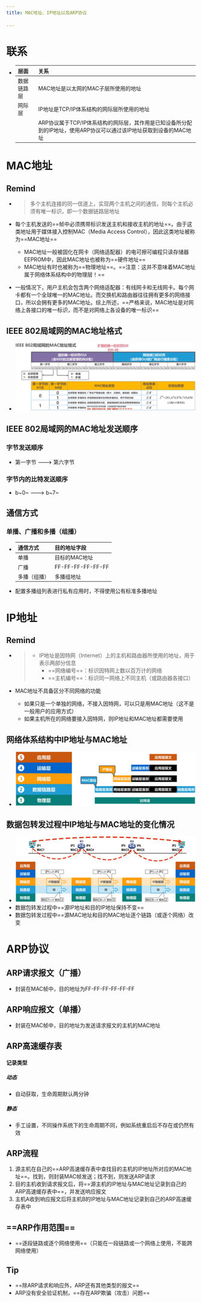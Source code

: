 ```yaml
---
title: MAC地址、IP地址以及ARP协议

---
```




# 联系

- | 层面       | 关系                                                         |
  | ---------- | ------------------------------------------------------------ |
  | 数据链路层 | MAC地址是以太网的MAC子层所使用的地址                         |
  | 网际层     | IP地址是TCP/IP体系结构的网际层所使用的地址                   |
  |            | ARP协议属于TCP/IP体系结构的网际层，其作用是已知设备所分配到的IP地址，使用ARP协议可以通过该IP地址获取到设备的MAC地址 |

# MAC地址

## Remind

- > 多个主机连接的同一信道上，实现两个主机之间的通信，则每个主机必须有唯一标识，即一个数据链路层地址

- 每个主机发送的==帧中必须携带标识发送主机和接收主机的地址==。由于这类地址用于媒体接入控制MAC（Media Access Control），因此这类地址被称为==MAC地址==

  - MAC地址一般被固化在网卡（网络适配器）的电可擦可编程只读存储器EEPROM中，因此MAC地址也被称为==硬件地址==
  - MAC地址有时也被称为==物理地址==。==注意：这并不意味着MAC地址属于网络体系结构中的物理层！==

- 一般情况下，用户主机会包含两个网络适配器：有线网卡和无线网卡。每个网卡都有一个全球唯一的MAC地址。而交换机和路由器往往拥有更多的网络接口，所以会拥有更多的MAC地址。综上所述，==严格来说，MAC地址是对网络上各接口的唯一标识，而不是对网络上各设备的唯一标识==

## IEEE 802局域网的MAC地址格式

- ![image-20250227190350850](./resource/image-20250227190350850.png)

## IEEE 802局域网的MAC地址发送顺序

### 字节发送顺序

- 第一字节 ---> 第六字节

### 字节内的比特发送顺序

- b~0~ ---> b~7~

## 通信方式

### 单播、广播和多播（组播）

- | 通信方式     | 目的地址字段      |
  | ------------ | ----------------- |
  | 单播         | 目标的MAC地址     |
  | 广播         | FF-FF-FF-FF-FF-FF |
  | 多播（组播） | 多播组地址        |

- 配置多播组列表进行私有应用时，不得使用公有标准多播地址

# IP地址

## Remind

- > - IP地址是因特网（Internet）上的主机和路由器所使用的地址，用于表示两部分信息
  >   - ==网络编号==：标识因特网上数以百万计的网络
  >   - ==主机编号==：标识同一网络上不同主机（或路由器各接口）

- MAC地址不具备区分不同网络的功能

  - 如果只是一个单独的网络，不接入因特网，可以只是用MAC地址（这不是一般用户的应用方式）
  - 如果主机所在的网络要接入因特网，则IP地址和MAC地址都需要使用

## 网络体系结构中IP地址与MAC地址

- ![image-20250227205503816](./resource/image-20250227205503816.png)

## 数据包转发过程中IP地址与MAC地址的变化情况

- ![image-20250227205907049](./resource/image-20250227205907049.png)
- 数据包转发过程中==源IP地址和目的IP地址保持不变==
- 数据包转发过程中==源MAC地址和目的MAC地址逐个链路（或逐个网络）改变

# ARP协议

## ARP请求报文（广播）

- 封装在MAC帧中，目的地址为FF-FF-FF-FF-FF-FF

## ARP响应报文（单播）

- 封装在MAC帧中，目的地址为发送请求报文的主机的MAC地址

## ARP高速缓存表

#### 记录类型

##### 动态

- 自动获取，生命周期默认两分钟

##### 静态

- 手工设置，不同操作系统下的生命周期不同，例如系统重启后不存在或仍然有效

## ARP流程

1. 源主机在自己的==ARP高速缓存表中查找目的主机的IP地址所对应的MAC地址==。找到，则封装MAC帧发送；找不到，则发送ARP请求
2. 目的主机收到请求报文后，将==源主机的IP地址与MAC地址记录到自己的ARP高速缓存表中==，并发送响应报文
3. 主机A收到响应报文后将主机B的IP地址与MAC地址记录到自己的ARP高速缓存表中

## ==ARP作用范围==

- ==逐段链路或逐个网络使用==（只能在一段链路或一个网络上使用，不能跨网络使用）

## Tip

- ==除ARP请求和响应外，ARP还有其他类型的报文==
- ARP没有安全验证机制，==存在ARP欺骗（攻击）问题==
